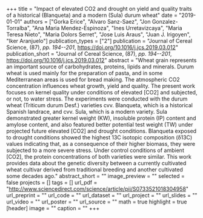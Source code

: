+++
title = "Impact of elevated CO2 and drought on yield and quality traits of a historical (Blanqueta) and a modern (Sula) durum wheat"
date = "2019-01-01"
authors = ["Gorka Erice", "Alvaro Sanz-Saez", "Jon Gonzalez-Torralba", "Ana Maria Mendez-Espinoza", "Ines Urretavizcaya", "Maria Teresa Nieto", "Maria Dolors Serret", "Jose Luis Araus", "Juan J. Irigoyen", "Iker Aranjuelo"]
publication_types = ["2"]
publication = "Journal of Cereal Science, (87), _pp. 194--201_, https://doi.org/10.1016/j.jcs.2019.03.012"
publication_short = "Journal of Cereal Science, (87), _pp. 194--201_, https://doi.org/10.1016/j.jcs.2019.03.012"
abstract = "Wheat grain represents an important source of carbohydrates, proteins, lipids and minerals. Durum wheat is used mainly for the preparation of pasta, and in some Mediterranean areas is used for bread making. The atmospheric CO2 concentration influences wheat growth, yield and quality. The present work focuses on kernel quality under conditions of elevated [CO2] and subjected, or not, to water stress. The experiments were conducted with the durum wheat (Triticum durum Desf.) varieties cvv. Blanqueta, which is a historical Spanish landrace, and cvv. Sula, which is a modern variety. Sula demonstrated greater kernel weight (KW), insoluble protein (IP) content and amylose content, and also featured better potential test weight (TW) under projected future elevated [CO2] and drought conditions. Blanqueta exposed to drought conditions showed the highest 13C isotopic composition (δ13C) values indicating that, as a consequence of their higher biomass, they were subjected to a more severe stress. Under control conditions of ambient [CO2], the protein concentrations of both varieties were similar. This work provides data about the genetic diversity between a currently cultivated wheat cultivar derived from traditional breeding and another cultivated some decades ago."
abstract_short = ""
image_preview = ""
selected = false
projects = []
tags = []
url_pdf = "http://www.sciencedirect.com/science/article/pii/S0733521018304958"
url_preprint = ""
url_code = ""
url_dataset = ""
url_project = ""
url_slides = ""
url_video = ""
url_poster = ""
url_source = ""
math = true
highlight = true
[header]
image = ""
caption = ""
+++
